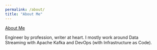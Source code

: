 ```yaml
---
permalink: /about/
title: "About Me"
---
```


[About Me](https://about.me/vikas.lalwani)

Engineer by profession, writer at heart. I mostly work around Data Streaming with Apache Kafka and DevOps (with Infrastructure as Code).